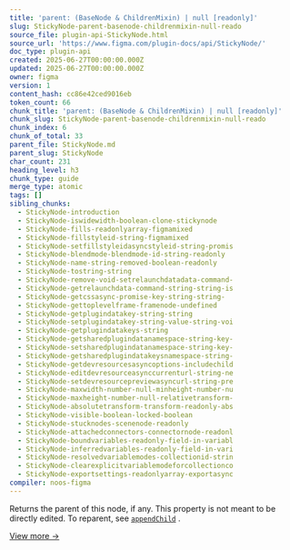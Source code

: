 ```yaml
---
title: 'parent: (BaseNode & ChildrenMixin) | null [readonly]'
slug: StickyNode-parent-basenode-childrenmixin-null-reado
source_file: plugin-api-StickyNode.html
source_url: 'https://www.figma.com/plugin-docs/api/StickyNode/'
doc_type: plugin-api
created: 2025-06-27T00:00:00.000Z
updated: 2025-06-27T00:00:00.000Z
owner: figma
version: 1
content_hash: cc86e42ced9016eb
token_count: 66
chunk_title: 'parent: (BaseNode & ChildrenMixin) | null [readonly]'
chunk_slug: StickyNode-parent-basenode-childrenmixin-null-reado
chunk_index: 6
chunk_of_total: 33
parent_file: StickyNode.md
parent_slug: StickyNode
char_count: 231
heading_level: h3
chunk_type: guide
merge_type: atomic
tags: []
sibling_chunks:
  - StickyNode-introduction
  - StickyNode-iswidewidth-boolean-clone-stickynode
  - StickyNode-fills-readonlyarray-figmamixed
  - StickyNode-fillstyleid-string-figmamixed
  - StickyNode-setfillstyleidasyncstyleid-string-promis
  - StickyNode-blendmode-blendmode-id-string-readonly
  - StickyNode-name-string-removed-boolean-readonly
  - StickyNode-tostring-string
  - StickyNode-remove-void-setrelaunchdatadata-command-
  - StickyNode-getrelaunchdata-command-string-string-is
  - StickyNode-getcssasync-promise-key-string-string-
  - StickyNode-gettoplevelframe-framenode-undefined
  - StickyNode-getplugindatakey-string-string
  - StickyNode-setplugindatakey-string-value-string-voi
  - StickyNode-getplugindatakeys-string
  - StickyNode-getsharedplugindatanamespace-string-key-
  - StickyNode-setsharedplugindatanamespace-string-key-
  - StickyNode-getsharedplugindatakeysnamespace-string-
  - StickyNode-getdevresourcesasyncoptions-includechild
  - StickyNode-editdevresourceasynccurrenturl-string-ne
  - StickyNode-setdevresourcepreviewasyncurl-string-pre
  - StickyNode-maxwidth-number-null-minheight-number-nu
  - StickyNode-maxheight-number-null-relativetransform-
  - StickyNode-absolutetransform-transform-readonly-abs
  - StickyNode-visible-boolean-locked-boolean
  - StickyNode-stucknodes-scenenode-readonly
  - StickyNode-attachedconnectors-connectornode-readonl
  - StickyNode-boundvariables-readonly-field-in-variabl
  - StickyNode-inferredvariables-readonly-field-in-vari
  - StickyNode-resolvedvariablemodes-collectionid-strin
  - StickyNode-clearexplicitvariablemodeforcollectionco
  - StickyNode-exportsettings-readonlyarray-exportasync
compiler: noos-figma
---
```


Returns the parent of this node, if any. This property is not meant to be directly edited. To reparent, see [`appendChild`](/plugin-docs/api/properties/nodes-appendchild/)
.

[View more →](/plugin-docs/api/properties/nodes-parent/)

